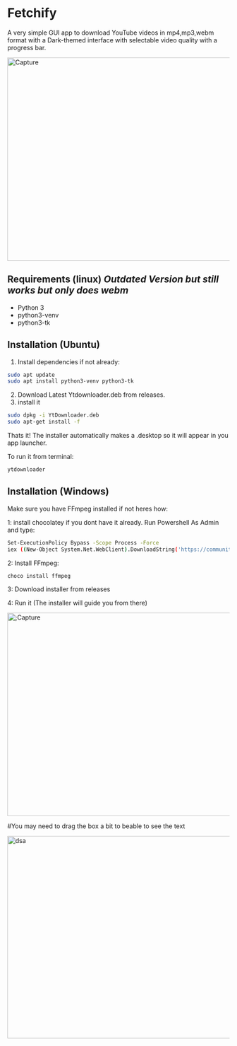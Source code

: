 # Fetchify

A very simple GUI app to download YouTube videos in mp4,mp3,webm format with a
Dark-themed interface with selectable video quality with a progress bar.

<img width="521" height="460" alt="Capture" src="https://github.com/user-attachments/assets/75de0a9e-9c85-4833-a8fc-1442c94b5c70" />

## Requirements (linux) *Outdated Version but still works but only does webm*
- Python 3
- python3-venv
- python3-tk

## Installation (Ubuntu)
1. Install dependencies if not already:
```bash
sudo apt update
sudo apt install python3-venv python3-tk
```
2. Download Latest Ytdownloader.deb from releases.
3. install it
```bash
sudo dpkg -i YtDownloader.deb
sudo apt-get install -f
```
Thats it!
The installer automatically makes a .desktop so it will appear in you app launcher.

To run it from terminal:
```bash
ytdownloader
```
   
## Installation (Windows)
Make sure you have FFmpeg installed if not heres how:

1: install chocolatey if you dont have it already. 
Run Powershell As Admin and type:
```bash
Set-ExecutionPolicy Bypass -Scope Process -Force
iex ((New-Object System.Net.WebClient).DownloadString('https://community.chocolatey.org/install.ps1'))
```
2: Install FFmpeg:
```bash
choco install ffmpeg
```
3: Download installer from releases

4: Run it (The installer will guide you from there)

<img width="592" height="460" alt=";Capture" src="https://github.com/user-attachments/assets/a69ee01a-79df-4e6f-bb2b-ca6fb1b44175" />




#You may need to drag the box a bit to beable to see the text

<img width="522" height="458" alt="dsa" src="https://github.com/user-attachments/assets/2f130325-72ec-4173-8084-c999ddf17b01" />
